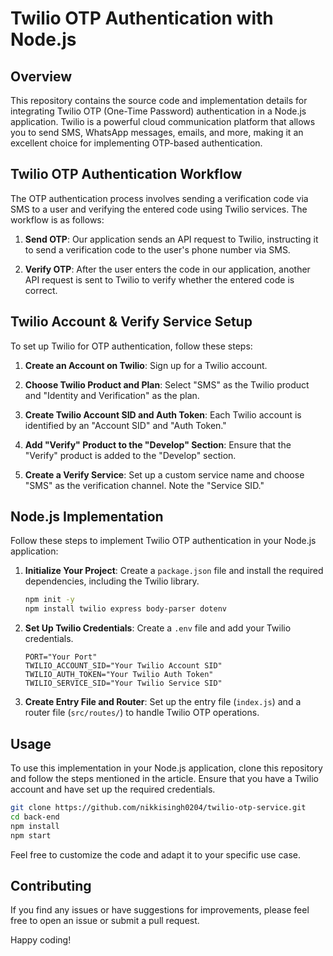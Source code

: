 # Twilio OTP Authentication with Node.js

## Overview

This repository contains the source code and implementation details for integrating Twilio OTP (One-Time Password) authentication in a Node.js application. Twilio is a powerful cloud communication platform that allows you to send SMS, WhatsApp messages, emails, and more, making it an excellent choice for implementing OTP-based authentication.


## Twilio OTP Authentication Workflow

The OTP authentication process involves sending a verification code via SMS to a user and verifying the entered code using Twilio services. The workflow is as follows:

1. **Send OTP**: Our application sends an API request to Twilio, instructing it to send a verification code to the user's phone number via SMS.

2. **Verify OTP**: After the user enters the code in our application, another API request is sent to Twilio to verify whether the entered code is correct.

## Twilio Account & Verify Service Setup

To set up Twilio for OTP authentication, follow these steps:

1. **Create an Account on Twilio**: Sign up for a Twilio account.

2. **Choose Twilio Product and Plan**: Select "SMS" as the Twilio product and "Identity and Verification" as the plan.

3. **Create Twilio Account SID and Auth Token**: Each Twilio account is identified by an "Account SID" and "Auth Token."

4. **Add "Verify" Product to the "Develop" Section**: Ensure that the "Verify" product is added to the "Develop" section.

5. **Create a Verify Service**: Set up a custom service name and choose "SMS" as the verification channel. Note the "Service SID."

## Node.js Implementation

Follow these steps to implement Twilio OTP authentication in your Node.js application:

1. **Initialize Your Project**: Create a `package.json` file and install the required dependencies, including the Twilio library.

    ```bash
    npm init -y
    npm install twilio express body-parser dotenv
    ```

2. **Set Up Twilio Credentials**: Create a `.env` file and add your Twilio credentials.

    ```env
    PORT="Your Port"
    TWILIO_ACCOUNT_SID="Your Twilio Account SID"
    TWILIO_AUTH_TOKEN="Your Twilio Auth Token"
    TWILIO_SERVICE_SID="Your Twilio Service SID"
    ```

3. **Create Entry File and Router**: Set up the entry file (`index.js`) and a router file (`src/routes/`) to handle Twilio OTP operations.


## Usage

To use this implementation in your Node.js application, clone this repository and follow the steps mentioned in the article. Ensure that you have a Twilio account and have set up the required credentials.

```bash
git clone https://github.com/nikkisingh0204/twilio-otp-service.git
cd back-end
npm install
npm start
```

Feel free to customize the code and adapt it to your specific use case.

## Contributing

If you find any issues or have suggestions for improvements, please feel free to open an issue or submit a pull request.

Happy coding!
